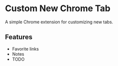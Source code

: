 # Custom New Chrome Tab

A simple Chrome extension for customizing new tabs.

## Features 
* Favorite links
* Notes
* TODO 
